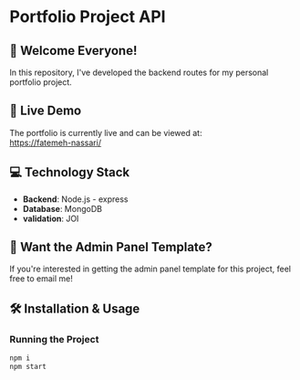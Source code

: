 # Portfolio Project API

## 🌟 Welcome Everyone!

In this repository, I've developed the backend routes for my personal portfolio project.

## 🚀 Live Demo
The portfolio is currently live and can be viewed at:  
[https://fatemeh-nassari/](https://fatemeh-nassari/)

## 💻 Technology Stack
- **Backend**: Node.js - express
- **Database**: MongoDB
- **validation**: JOI

## 💌 Want the Admin Panel Template?
If you're interested in getting the admin panel template for this project, feel free to email me!

## 🛠️ Installation & Usage

### Running the Project
```bash
npm i
npm start